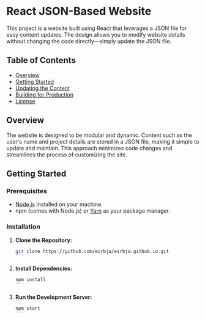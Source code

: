# React JSON-Based Website

This project is a website built using React that leverages a JSON file for easy content updates. The design allows you to modify website details without changing the code directly—simply update the JSON file.

## Table of Contents

- [Overview](#overview)
- [Getting Started](#getting-started)
- [Updating the Content](#updating-the-content)
- [Building for Production](#building-for-production)
- [License](#license)

## Overview

The website is designed to be modular and dynamic. Content such as the user's name and project details are stored in a JSON file, making it simple to update and maintain. This approach minimizes code changes and streamlines the process of customizing the site.

## Getting Started

### Prerequisites

- [Node.js](https://nodejs.org/) installed on your machine.
- npm (comes with Node.js) or [Yarn](https://yarnpkg.com/) as your package manager.

### Installation

1. **Clone the Repository:**

    ```bash
    git clone https://github.com/eirbja/eirbja.github.io.git
    ´´´

2. **Install Dependencies:**

    ```bash
    npm install
    ´´´

2. **Run the Development Server:**

    ```bash
    npm start
    ´´´

